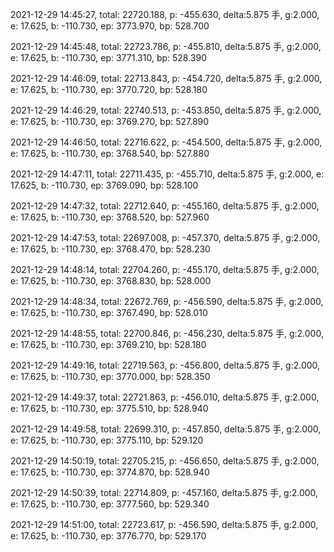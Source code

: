 2021-12-29 14:45:27, total: 22720.188, p: -455.630, delta:5.875 手, g:2.000, e: 17.625, b: -110.730, ep: 3773.970, bp: 528.700

2021-12-29 14:45:48, total: 22723.786, p: -455.810, delta:5.875 手, g:2.000, e: 17.625, b: -110.730, ep: 3771.310, bp: 528.390

2021-12-29 14:46:09, total: 22713.843, p: -454.720, delta:5.875 手, g:2.000, e: 17.625, b: -110.730, ep: 3770.720, bp: 528.180

2021-12-29 14:46:29, total: 22740.513, p: -453.850, delta:5.875 手, g:2.000, e: 17.625, b: -110.730, ep: 3769.270, bp: 527.890

2021-12-29 14:46:50, total: 22716.622, p: -454.500, delta:5.875 手, g:2.000, e: 17.625, b: -110.730, ep: 3768.540, bp: 527.880

2021-12-29 14:47:11, total: 22711.435, p: -455.710, delta:5.875 手, g:2.000, e: 17.625, b: -110.730, ep: 3769.090, bp: 528.100

2021-12-29 14:47:32, total: 22712.640, p: -455.160, delta:5.875 手, g:2.000, e: 17.625, b: -110.730, ep: 3768.520, bp: 527.960

2021-12-29 14:47:53, total: 22697.008, p: -457.370, delta:5.875 手, g:2.000, e: 17.625, b: -110.730, ep: 3768.470, bp: 528.230

2021-12-29 14:48:14, total: 22704.260, p: -455.170, delta:5.875 手, g:2.000, e: 17.625, b: -110.730, ep: 3768.830, bp: 528.000

2021-12-29 14:48:34, total: 22672.769, p: -456.590, delta:5.875 手, g:2.000, e: 17.625, b: -110.730, ep: 3767.490, bp: 528.010

2021-12-29 14:48:55, total: 22700.846, p: -456.230, delta:5.875 手, g:2.000, e: 17.625, b: -110.730, ep: 3769.210, bp: 528.180

2021-12-29 14:49:16, total: 22719.563, p: -456.800, delta:5.875 手, g:2.000, e: 17.625, b: -110.730, ep: 3770.000, bp: 528.350

2021-12-29 14:49:37, total: 22721.863, p: -456.010, delta:5.875 手, g:2.000, e: 17.625, b: -110.730, ep: 3775.510, bp: 528.940

2021-12-29 14:49:58, total: 22699.310, p: -457.850, delta:5.875 手, g:2.000, e: 17.625, b: -110.730, ep: 3775.110, bp: 529.120

2021-12-29 14:50:19, total: 22705.215, p: -456.650, delta:5.875 手, g:2.000, e: 17.625, b: -110.730, ep: 3774.870, bp: 528.940

2021-12-29 14:50:39, total: 22714.809, p: -457.160, delta:5.875 手, g:2.000, e: 17.625, b: -110.730, ep: 3777.560, bp: 529.340

2021-12-29 14:51:00, total: 22723.617, p: -456.590, delta:5.875 手, g:2.000, e: 17.625, b: -110.730, ep: 3776.770, bp: 529.170